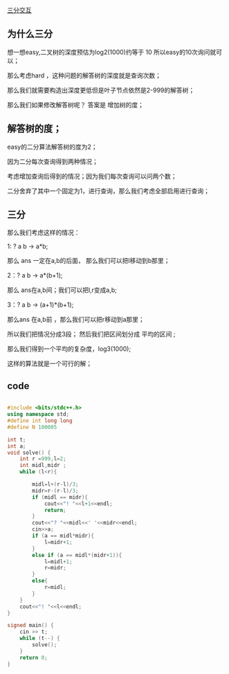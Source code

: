 <!--
 * @Author: Z-Es-0 141395766+Z-Es-0@users.noreply.github.com
 * @Date: 2024-08-09 00:14:17
 * @LastEditors: Z-Es-0 141395766+Z-Es-0@users.noreply.github.com
 * @LastEditTime: 2024-08-09 11:34:16
 * @FilePath: \Algorithm-learning-and-communication\24暑假集训\暑假\8-8.md
 * @Description: 这是默认设置,请设置`customMade`, 打开koroFileHeader查看配置 进行设置: https://github.com/OBKoro1/koro1FileHeader/wiki/%E9%85%8D%E7%BD%AE
-->
[三分交互](https://codeforces.com/contest/1999/problem/G2)

## 为什么三分

想一想easy,二叉树的深度预估为log2(1000)约等于 10 所以easy的10次询问就可以；

那么考虑hard ，这种问题的解答树的深度就是查询次数；

那么我们就需要构造出深度更低但是叶子节点依然是2-999的解答树；

那么我们如果修改解答树呢？ 答案是 增加树的度；

## 解答树的度；

easy的二分算法解答树的度为2； 

因为二分每次查询得到两种情况；

考虑增加查询后得到的情况；因为我们每次查询可以问两个数；

二分舍弃了其中一个固定为1，进行查询，那么我们考虑全部启用进行查询；

## 三分

那么我们考虑这样的情况：

1: ? a b -> a*b;

那么 ans 一定在a,b的后面， 那么我们可以把l移动到b那里；

2：? a b -> a*(b+1);

那么 ans在a,b间；我们可以把l,r变成a,b;

3：? a b -> (a+1)*(b+1);

那么ans 在a,b前 ，那么我们可以把r移动到a那里；

所以我们把情况分成3段； 然后我们把区间划分成 平均的区间 ;

那么我们得到一个平均的复杂度，log3(1000);

这样的算法就是一个可行的解；

## code

```cpp

#include <bits/stdc++.h>
using namespace std;
#define int long long
#define N 100005

int t;
int a;
void solve() {
    int r =999,l=2;
    int midl,midr ;
    while (l<r){

        midl=l+(r-l)/3;
        midr=r-(r-l)/3;
        if (midl == midr){
            cout<<"! "<<l+1<<endl;
            return;
        }
        cout<<"? "<<midl<<' '<<midr<<endl;
        cin>>a;
        if (a == midl*midr){
            l=midr+1;
        }
        else if (a == midl*(midr+1)){
            l=midl+1;
            r=midr;
        }
        else{
            r=midl;
        }
    }
    cout<<"! "<<l<<endl;
}

signed main() {
    cin >> t;
    while (t--) {
        solve();
    }
    return 0;
}
```